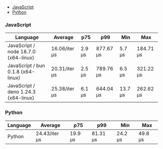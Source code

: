 - [JavaScript](#nanoid-javascript)
- [Python](#nanoid-python)

### <a name="nanoid-javascript">JavaScript</a>

| Language                             | Average       | p75    | p99       | Min     | Max       |
| ------------------------------------ | ------------- | ------ | --------- | ------- | --------- |
| JavaScript / node 18.7.0 (x64-linux) | 16.06/iter µs | 2.9 µs | 877.67 µs | 5.7 µs  | 184.71 µs |
| JavaScript / bun 0.1.8 (x64-linux)   | 20.31/iter µs | 2.5 µs | 789.76 µs | 6.5 µs  | 321.22 µs |
| JavaScript / deno 1.24.3 (x64-linux) | 25.38/iter µs | 6.1 µs | 644.04 µs | 13.7 µs | 262.62 µs |

### <a name="nanoid-python">Python</a>

| Language | Average       | p75     | p99      | Min     | Max     |
| -------- | ------------- | ------- | -------- | ------- | ------- |
| Python   | 24.43/iter µs | 19.9 µs | 81.31 µs | 24.2 µs | 49.8 µs |

